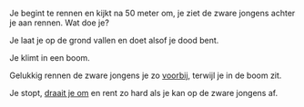 Je begint te rennen en kijkt na 50 meter om, je ziet de zware jongens achter je aan rennen.
Wat doe je?

Je laat je op de grond vallen en doet alsof je dood bent.


Je klimt in een boom.

Gelukkig rennen de zware jongens je zo [voorbij](vastzitten/vastzitten.md),
terwijl je in de boom zit.

Je stopt, [draait je om](omdraaien/terugrennen.md) en rent zo hard als je kan op de zware jongens af.
